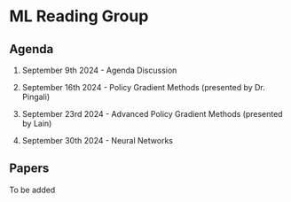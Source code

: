 # ML Reading Group 

## Agenda

1) September 9th 2024 - Agenda Discussion
   
2) September 16th 2024 - Policy Gradient Methods (presented by Dr. Pingali)
   
3) September 23rd 2024 - Advanced Policy Gradient Methods (presented by Lain)

4) September 30th 2024 - Neural Networks 

## Papers

To be added
